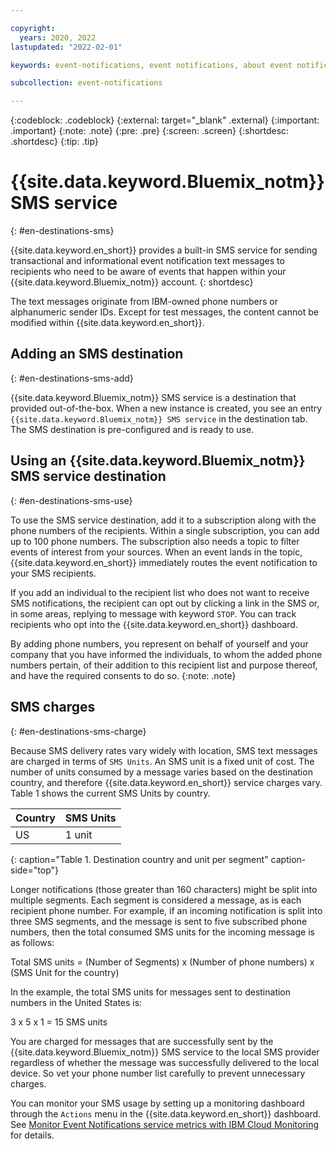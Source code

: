 ```yaml
---

copyright:
  years: 2020, 2022
lastupdated: "2022-02-01"

keywords: event-notifications, event notifications, about event notifications, destinations, email

subcollection: event-notifications

---
```


{:codeblock: .codeblock}
{:external: target="_blank" .external}
{:important: .important}
{:note: .note}
{:pre: .pre}
{:screen: .screen}
{:shortdesc: .shortdesc}
{:tip: .tip}



# {{site.data.keyword.Bluemix_notm}} SMS service
{: #en-destinations-sms}


{{site.data.keyword.en_short}} provides a built-in SMS service for sending transactional and informational event notification text messages to recipients who need to be aware of events that happen within your {{site.data.keyword.Bluemix_notm}} account.
{: shortdesc}

The text messages originate from IBM-owned phone numbers or alphanumeric sender IDs. Except for test messages, the content cannot be modified within {{site.data.keyword.en_short}}.

## Adding an SMS destination
{: #en-destinations-sms-add}

{{site.data.keyword.Bluemix_notm}} SMS service is a destination that provided out-of-the-box. When a new instance is created, you see an entry `{{site.data.keyword.Bluemix_notm}} SMS service` in the destination tab. The SMS destination is pre-configured and is ready to use.

## Using an {{site.data.keyword.Bluemix_notm}} SMS service destination
{: #en-destinations-sms-use}

To use the SMS service destination, add it to a subscription along with the phone numbers of the recipients. Within a single subscription, you can add up to 100 phone numbers. The subscription also needs a topic to filter events of interest from your sources. When an event lands in the topic, {{site.data.keyword.en_short}} immediately routes the event notification to your SMS recipients. 

If you add an individual to the recipient list who does not want to receive SMS notifications, the recipient can opt out by clicking a link in the SMS or, in some areas, replying to message with keyword `STOP`. You can track recipients who opt into the {{site.data.keyword.en_short}} dashboard.

By adding phone numbers, you represent on behalf of yourself and your company that you have informed the individuals, to whom the added phone numbers pertain, of their addition to this recipient list and purpose thereof, and have the required consents to do so.
{:note: .note}

## SMS charges
{: #en-destinations-sms-charge}

Because SMS delivery rates vary widely with location, SMS text messages are charged in terms of `SMS Units`. An SMS unit is a fixed unit of cost. The number of units consumed by a message varies based on the destination country, and therefore {{site.data.keyword.en_short}} service charges vary. Table 1 shows the current SMS Units by country.

| Country   | SMS Units|
|-------------|-------------|
| US| 1 unit|
{: caption="Table 1. Destination country and unit per segment" caption-side="top"}


Longer notifications (those greater than 160 characters) might be split into multiple segments. Each segment is considered a message, as is each recipient phone number. For example, if an incoming notification is split into three SMS segments, and the message is sent to five subscribed phone numbers, then the total consumed SMS units for the incoming message is as follows:

Total SMS units = (Number of Segments) x (Number of phone numbers) x (SMS Unit for the country)

In the example, the total SMS units for messages sent to destination numbers in the United States is:

3 x 5 x 1 = 15 SMS units

You are charged for messages that are successfully sent by the {{site.data.keyword.Bluemix_notm}} SMS service to the local SMS provider regardless of whether the message was successfully delivered to the local device. So vet your phone number list carefully to prevent unnecessary charges.

You can monitor your SMS usage by setting up a monitoring dashboard through the `Actions` menu in the {{site.data.keyword.en_short}} dashboard. See [Monitor Event Notifications service metrics with IBM Cloud Monitoring](docs/event-notifications?topic=event-notifications-en-monitoring) for details.

